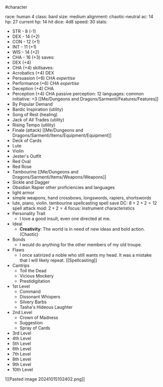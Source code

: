 #character

race: human 4
class: bard
size: medium
alignment: chaotic-neutral
ac: 14
hp: 27
current hp: 14
hit dice: 4d8
speed: 30
stats:
 - STR -  8 (-1)
 - DEX - 14 (+2)
 - CON - 12 (+1)
 - INT - 11 (+1)
 - WIS - 14 (+2)
 - CHA - 16 (+3)
saves:
 - DEX (+4)
 - CHA (+4)
 skillsaves:
  - Acrobatics (+4) DEX
  - Persuasion (+6) CHA *expertise*
  - Performance (+6) CHA *expertise*
  - Deception (+4) CHA
  - Perception (+4) CHA
passive perception: 12
languages: common
initiative: +3
[[Me/Dungeons and Dragons/Sarmenti/Features/Features]]
 - By Popular Demand
 - Bardic Inspiration (utility)
 - Song of Rest (healing)
 - Jack of All Trades (utility)
 - Rising Tempo (utility)
 - Finale (attack)
[[Me/Dungeons and Dragons/Sarmenti/Items/Equipment/Equipment]]
 - Deck of Cards
 - Lute
 - Violin
 - Jester's Outfit
 - Red Oval
 - Red Rose
 - Tambourine
[[Me/Dungeons and Dragons/Sarmenti/Items/Weapons/Weapons]]
 - Sickle and Dagger
 - Obsidian Rapier
other proficiencies and languages
 - light armor
 - simple weapons, hand crossbows, longswords, rapiers, shortswords
 - lute, piano, violin. tambourine
 spellcasting
 spell save DC: $8 + 2 + 2 = 12$
 spell attack mod: $2 + 2 = 4$
 focus: instrument
 characteristics
  - Personality Trait
	  - I love a good insult, even one directed at me.
  - Ideal
	  - **Creativity**: The world is in need of new ideas and bold action. (Chaotic)
  - Bonds
	  - I would do anything for the other members of my old troupe.
  - Flaws
	  - I once satirized a noble who still wants my head. It was a mistake that I will likely repeat.
 [[Spellcasting]]
 - Cantrips
	  - Toll the Dead
	  - Vicious Mockery
	  - Prestidigitation
 - 1st Level
	 - Command
	 - Dissonant Whispers
	 - Silvery Barbs
	 - Tasha's Hideous Laughter
 - 2nd Level
	 - Crown of Madness
	 - Suggestion
	 - Spray of Cards
 - 3rd Level
 - 4th Level
 - 5th Level
 - 6th Level
 - 7th Level
 - 8th Level
 - 9th Level
 - 10th Level

![[Pasted image 20241015102402.png]]
 
 
 
